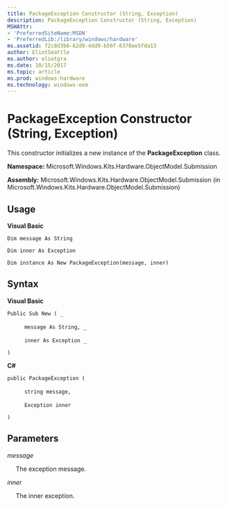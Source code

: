 ```yaml
---
title: PackageException Constructor (String, Exception)
description: PackageException Constructor (String, Exception)
MSHAttr:
- 'PreferredSiteName:MSDN'
- 'PreferredLib:/library/windows/hardware'
ms.assetid: f2c8d3b6-62d9-4dd9-b50f-6370ae5fda13
author: EliotSeattle
ms.author: eliotgra
ms.date: 10/15/2017
ms.topic: article
ms.prod: windows-hardware
ms.technology: windows-oem
---
```


# PackageException Constructor (String, Exception)


This constructor initializes a new instance of the **PackageException** class.

**Namespace:** Microsoft.Windows.Kits.Hardware.ObjectModel.Submission

**Assembly:** Microsoft.Windows.Kits.Hardware.ObjectModel.Submission (in Microsoft.Windows.Kits.Hardware.ObjectModel.Submission)

## <span id="Usage"></span><span id="usage"></span><span id="USAGE"></span>Usage


**Visual Basic**

`Dim message As String`

`Dim inner As Exception`

`Dim instance As New PackageException(message, inner)`

## <span id="Syntax"></span><span id="syntax"></span><span id="SYNTAX"></span>Syntax


**Visual Basic**

`Public Sub New ( _`

          `message As String, _`

          `inner As Exception _`

`)`

**C#**

`public PackageException (`

          `string message,`

          `Exception inner`

`)`

## <span id="Parameters"></span><span id="parameters"></span><span id="PARAMETERS"></span>Parameters


*message*

     The exception message.

*inner*

     The inner exception.

 

 






